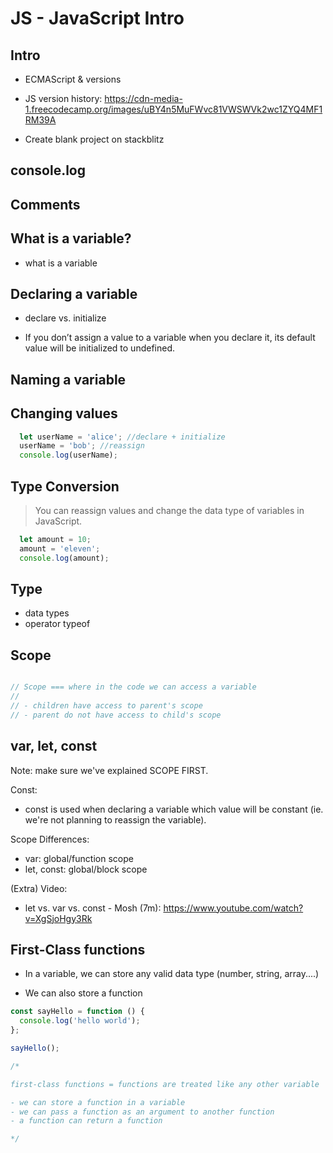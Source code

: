 

# JS - JavaScript Intro

<!--- 

Status: draft 

@todo: 
- improve notes & examples
- add mini-exercise

-->


## Intro

<!-- Skip or make some brief slides. -->

- ECMAScript & versions

-  JS version history: https://cdn-media-1.freecodecamp.org/images/uBY4n5MuFWvc81VWSWVk2wc1ZYQ4MF1RM39A


- Create blank project on stackblitz


## console.log


## Comments



## What is a variable?

- what is a variable


## Declaring a variable

- declare vs. initialize

- If you don’t assign a value to a variable when you declare it, its default value will be initialized to undefined.



## Naming a variable



## Changing values

```js
  let userName = 'alice'; //declare + initialize
  userName = 'bob'; //reassign
  console.log(userName);
```


## Type Conversion

> You can reassign values and change the data type of variables in JavaScript.


```js
  let amount = 10;
  amount = 'eleven';
  console.log(amount);
```


## Type

- data types
- operator typeof



## Scope


```js

// Scope === where in the code we can access a variable
//
// - children have access to parent's scope
// - parent do not have access to child's scope

```


## var, let, const

Note: make sure we've explained SCOPE FIRST.


Const:
- const is used when declaring a variable which value will be constant (ie. we're not planning to reassign the variable).


Scope Differences:
- var: global/function scope
- let, const: global/block scope


(Extra) Video:
- let vs. var vs. const - Mosh (7m): 
  https://www.youtube.com/watch?v=XgSjoHgy3Rk




## First-Class functions

- In a variable, we can store any valid data type (number, string, array....)

- We can also store a function


```js
const sayHello = function () {
  console.log('hello world');
};

sayHello();
```



```js
/*

first-class functions = functions are treated like any other variable

- we can store a function in a variable
- we can pass a function as an argument to another function
- a function can return a function

*/
```